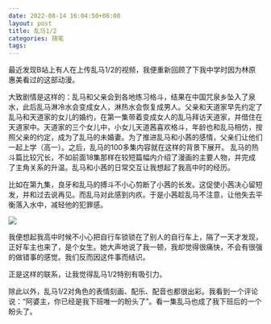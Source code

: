```yaml
---
date: 2022-08-14 16:04:50+08:00
layout: post
title: 乱马1/2
categories: 随笔
tags: 
---
```


最近发现B站上有人在上传乱马1/2的视频，我便重新回顾了下我中学时因为林原惠美看过的这部动漫。

大致剧情是这样的：乱马和父亲会到各地练习格斗，结果在中国咒泉乡坠入了泉水，此后乱马淋冷水会变成女人，淋热水会恢复成男人。父亲和天道家早先约定了乱马和天道家的女儿的婚约，在第一集带着变成女人的乱马拜访天道家，并借住在天道家中。天道家的三个女儿中，小女儿天道茜喜欢格斗，年龄也和乱马相仿，按照父亲的约定，成为了乱马的未婚妻。为了推进乱马和小茜的感情，父亲们让他们一起上学（高一）。之后，乱马的100多集内容就在这样的背景下展开。
乱马的热斗篇比较冗长，不如前面18集那样在较短篇幅内介绍了漫画的主要人物，并完成了主角关系的升温。乱马和小茜的日常交互让我想起了我高中时的经历。

比如在第九集，良牙和乱马的搏斗不小心剪断了小茜的长发。这促使小茜决心留短发，并和过去说再见。而乱马对此感到内疚。于是小茜趁乱马不注意，让他失去平衡落入水中，减轻他的犯罪感。

![](/ablum/ranma/akane.jpg)

我便想起我高中时候不小心把自行车锁锁在了别人的自行车上，隔了一天才发现，正好车主也来了，是个女生。她大声地说了我一顿，我却觉得很痛快，不会有很强的做错事的感觉。我们反而因这件事而结识。

正是这样的联系，让我觉得乱马1/2特别有吸引力。

除此以外，乱马1/2对角色的表情刻画、配乐、配音也都很出彩。我看到一个评论说：“阿婆主，你已经是我下班唯一的盼头了”。看一集乱马也成了我下班后的一个盼头了。
